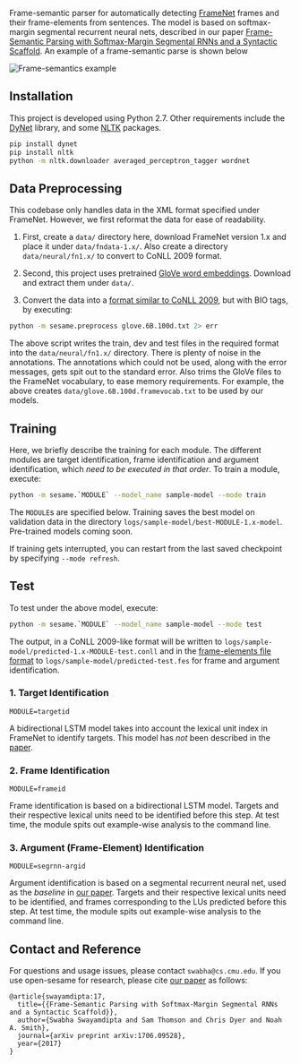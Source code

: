 Frame-semantic parser for automatically detecting [FrameNet](https://framenet.icsi.berkeley.edu/fndrupal/) frames and their frame-elements from sentences. The model is based on  softmax-margin segmental recurrent neural nets, described in our paper [Frame-Semantic Parsing with Softmax-Margin Segmental RNNs and a Syntactic Scaffold](https://arxiv.org/abs/1706.09528). An example of a frame-semantic parse is shown below

![Frame-semantics example](fig/fsp-example.png)

## Installation

This project is developed using Python 2.7. Other requirements include the [DyNet](http://dynet.readthedocs.io/en/latest/python.html) library, and some [NLTK](https://www.nltk.org/) packages.

```sh
pip install dynet
pip install nltk
python -m nltk.downloader averaged_perceptron_tagger wordnet
```

## Data Preprocessing

This codebase only handles data in the XML format specified under FrameNet. However, we first reformat the data for ease of readability.

1. First, create a `data/` directory here, download FrameNet version 1.x and place it under `data/fndata-1.x/`. Also create a directory `data/neural/fn1.x/` to convert to CoNLL 2009 format.

2. Second, this project uses pretrained [GloVe word embeddings](https://nlp.stanford.edu/projects/glove/). Download and extract them under `data/`.

2. Convert the data into a [format similar to CoNLL 2009](https://ufal.mff.cuni.cz/conll2009-st/task-description.html), but with BIO tags, by executing:
```sh
python -m sesame.preprocess glove.6B.100d.txt 2> err
```
The above script writes the train, dev and test files in the required format into the `data/neural/fn1.x/` directory. There is plenty of noise in the annotations. The annotations which could not be used, along with the error messages, gets spit out to the standard error. Also trims the GloVe files to the FrameNet vocabulary, to ease memory requirements. For example, the above creates `data/glove.6B.100d.framevocab.txt` to be used by our models.


## Training

Here, we briefly describe the training for each module. The different modules are target identification, frame identification and argument identification, which *need to be executed in that order*. To train a module, execute:

```sh
python -m sesame.`MODULE` --model_name sample-model --mode train
```

The `MODULE`s are specified below. Training saves the best model on validation data in the directory `logs/sample-model/best-MODULE-1.x-model`. Pre-trained models coming soon.

If training gets interrupted, you can restart from the last saved checkpoint by specifying `--mode refresh`.

## Test
To test under the above model, execute:

```sh
python -m sesame.`MODULE` --model_name sample-model --mode test
```

The output, in a CoNLL 2009-like format will be written to `logs/sample-model/predicted-1.x-MODULE-test.conll` and in the [frame-elements file format](https://github.com/Noahs-ARK/semafor/tree/master/training/data) to `logs/sample-model/predicted-test.fes` for frame and argument identification.

### 1. Target Identification

`MODULE=targetid`

A bidirectional LSTM model takes into account the lexical unit index in FrameNet to identify targets. This model has *not* been described in the [paper](https://arxiv.org/abs/1706.09528).

### 2. Frame Identification

`MODULE=frameid`

Frame identification is based on a bidirectional LSTM model. Targets and their respective lexical units need to be identified before this step. At test time, the module spits out example-wise analysis to the command line.

### 3. Argument (Frame-Element) Identification

`MODULE=segrnn-argid`

Argument identification is based on a segmental recurrent neural net, used as the *baseline* in [our paper](https://arxiv.org/abs/1706.09528). Targets and their respective lexical units need to be identified, and frames corresponding to the LUs predicted before this step. At test time, the module spits out example-wise analysis to the command line.

## Contact and Reference

For questions and usage issues, please contact `swabha@cs.cmu.edu`. If you use open-sesame for research, please cite [our paper](https://arxiv.org/pdf/1706.09528.pdf) as follows:

```
@article{swayamdipta:17,
  title={{Frame-Semantic Parsing with Softmax-Margin Segmental RNNs and a Syntactic Scaffold}},
  author={Swabha Swayamdipta and Sam Thomson and Chris Dyer and Noah A. Smith},
  journal={arXiv preprint arXiv:1706.09528},
  year={2017}
}
```